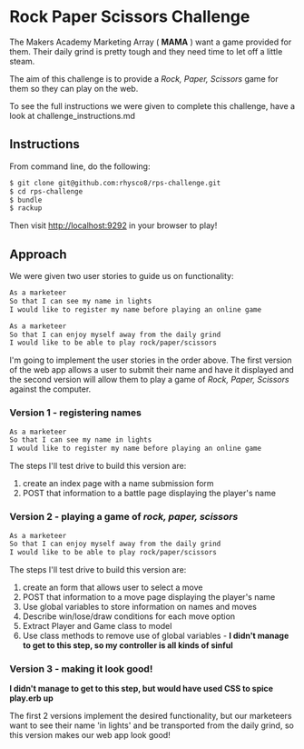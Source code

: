 # Rock Paper Scissors Challenge

The Makers Academy Marketing Array ( **MAMA** ) want a game provided for them. Their daily grind is pretty tough and they need time to let off a little steam.

The aim of this challenge is to provide a _Rock, Paper, Scissors_ game for them so they can play on the web.

To see the full instructions we were given to complete this challenge, have a look at challenge_instructions.md

## Instructions

From command line, do the following:

```sh
$ git clone git@github.com:rhysco8/rps-challenge.git
$ cd rps-challenge
$ bundle
$ rackup
```

Then visit [http://localhost:9292](http://localhost:9292) in your browser to play!

## Approach

We were given two user stories to guide us on functionality:

```sh
As a marketeer
So that I can see my name in lights
I would like to register my name before playing an online game

As a marketeer
So that I can enjoy myself away from the daily grind
I would like to be able to play rock/paper/scissors
```

I'm going to implement the user stories in the order above. The first version of the web app allows a user to submit their name and have it displayed and the second version will allow them to play a game of _Rock, Paper, Scissors_ against the computer.

### Version 1 - registering names

```sh
As a marketeer
So that I can see my name in lights
I would like to register my name before playing an online game
```

The steps I'll test drive to build this version are:

1. create an index page with a name submission form
2. POST that information to a battle page displaying the player's name

### Version 2 - playing a game of _rock, paper, scissors_

```sh
As a marketeer
So that I can enjoy myself away from the daily grind
I would like to be able to play rock/paper/scissors
```

The steps I'll test drive to build this version are:

1. create an form that allows user to select a move
2. POST that information to a move page displaying the player's name
3. Use global variables to store information on names and moves
4. Describe win/lose/draw conditions for each move option
5. Extract Player and Game class to model
6. Use class methods to remove use of global variables - **I didn't manage to get to this step, so my controller is all kinds of sinful**

### Version 3 - making it look good!


**I didn't manage to get to this step, but would have used CSS to spice play.erb up**

The first 2 versions implement the desired functionality, but our marketeers want to see their name 'in lights' and be transported from the daily grind, so this version makes our web app look good!
